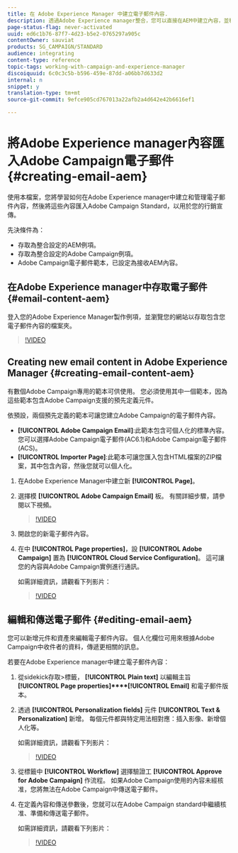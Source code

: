 ```yaml
---
title: 在 Adobe Experience Manager 中建立電子郵件內容.
description: 透過Adobe Experience manager整合，您可以直接在AEM中建立內容，並稍後在Adobe Campaign中使用。
page-status-flag: never-activated
uuid: ed6c1b76-87f7-4d23-b5e2-0765297a905c
contentOwner: sauviat
products: SG_CAMPAIGN/STANDARD
audience: integrating
content-type: reference
topic-tags: working-with-campaign-and-experience-manager
discoiquuid: 6c0c3c5b-b596-459e-87dd-a06bb7d633d2
internal: n
snippet: y
translation-type: tm+mt
source-git-commit: 9efce905cd767013a22afb2a4d642e42b6616ef1

---
```



# 將Adobe Experience manager內容匯入Adobe Campaign電子郵件 {#creating-email-aem}

使用本檔案，您將學習如何在Adobe Experience manager中建立和管理電子郵件內容，然後將這些內容匯入Adobe Campaign Standard，以用於您的行銷宣傳。

先決條件為：

* 存取為整合設定的AEM例項。
* 存取為整合設定的Adobe Campaign例項。
* Adobe Campaign電子郵件範本，已設定為接收AEM內容。

## 在Adobe Experience manager中存取電子郵件 {#email-content-aem}

登入您的Adobe Experience Manager製作例項，並瀏覽您的網站以存取包含您電子郵件內容的檔案夾。

>[!VIDEO](https://video.tv.adobe.com/v/29996)

## Creating new email content in Adobe Experience Manager {#creating-email-content-aem}

有數個Adobe Campaign專用的範本可供使用。 您必須使用其中一個範本，因為這些範本包含Adobe Campaign支援的預先定義元件。

依預設，兩個預先定義的範本可讓您建立Adobe Campaign的電子郵件內容。

* **[!UICONTROL Adobe Campaign Email]**:此範本包含可個人化的標準內容。 您可以選擇Adobe Campaign電子郵件(AC6.1)和Adobe Campaign電子郵件(ACS)。
* **[!UICONTROL Importer Page]**:此範本可讓您匯入包含HTML檔案的ZIP檔案，其中包含內容，然後您就可以個人化。

1. 在Adobe Experience Manager中建立新 **[!UICONTROL Page]**。

1. 選擇模 **[!UICONTROL Adobe Campaign Email]** 板。 有關詳細步驟，請參閱以下視頻。
   >[!VIDEO](https://video.tv.adobe.com/v/29997)

1. 開啟您的新電子郵件內容。

1. 在中 **[!UICONTROL Page properties]**，設 **[!UICONTROL Adobe Campaign]** 置為 **[!UICONTROL Cloud Service Configuration]**。 這可讓您的內容與Adobe Campaign實例進行通訊。

   如需詳細資訊，請觀看下列影片：

   >[!VIDEO](https://video.tv.adobe.com/v/29999)

## 編輯和傳送電子郵件 {#editing-email-aem}

您可以新增元件和資產來編輯電子郵件內容。 個人化欄位可用來根據Adobe Campaign中收件者的資料，傳遞更相關的訊息。

若要在Adobe Experience manager中建立電子郵件內容：

1. 從sidekick存取>標籤， **[!UICONTROL Plain text]** 以編輯主旨 **[!UICONTROL Page properties]****[!UICONTROL Email]** 和電子郵件版本。

1. 透過 **[!UICONTROL Personalization fields]** 元件 **[!UICONTROL Text & Personalization]** 新增。 每個元件都與特定用法相對應：插入影像、新增個人化等。

   如需詳細資訊，請觀看下列影片：
   >[!VIDEO](https://video.tv.adobe.com/v/29998)

1. 從標籤中 **[!UICONTROL Workflow]** 選擇驗證工 **[!UICONTROL Approve for Adobe Campaign]** 作流程。 如果Adobe Campaign使用的內容未經核准，您將無法在Adobe Campaign中傳送電子郵件。

1. 在定義內容和傳送參數後，您就可以在Adobe Campaign standard中繼續核准、準備和傳送電子郵件。

   如需詳細資訊，請觀看下列影片：

   >[!VIDEO](https://video.tv.adobe.com/v/23721)
